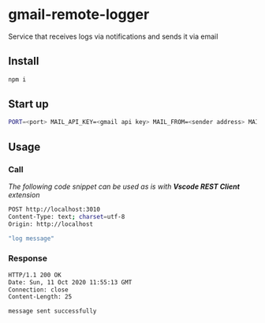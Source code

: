 # gmail-remote-logger

Service that receives logs via notifications and sends it via email

## Install

```bash
npm i
```

## Start up

```bash
PORT=<port> MAIL_API_KEY=<gmail api key> MAIL_FROM=<sender address> MAIL_TO=<recipient address> LOG_LEVEL=[ silent | error | info | debug | trace ] npm start
```

## Usage

### Call

_The following code snippet can be used as is with **Vscode REST Client** extension_

```bash
POST http://localhost:3010
Content-Type: text; charset=utf-8
Origin: http://localhost

"log message"
```

### Response

```bash
HTTP/1.1 200 OK
Date: Sun, 11 Oct 2020 11:55:13 GMT
Connection: close
Content-Length: 25

message sent successfully
```
